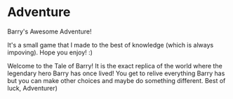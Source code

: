 # Adventure
Barry's Awesome Adventure!

It's a small game that I made to the best of knowledge (which is always impoving).
Hope you enjoy! :)

Welcome to the Tale of Barry!
It is the exact replica of the world where the legendary hero Barry has once lived!
You get to relive everything Barry has but you can make other choices and maybe do something different.
Best of luck, Adventurer)
